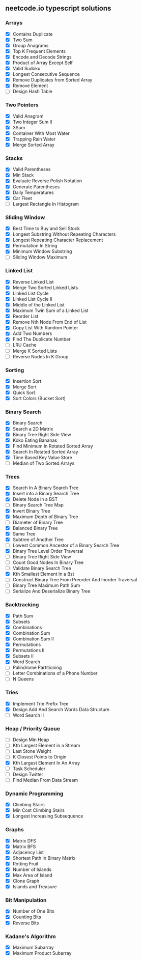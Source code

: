 ## neetcode.io typescript solutions

### Arrays

- [x] Contains Duplicate
- [x] Two Sum
- [x] Group Anagrams
- [x] Top K Frequent Elements
- [x] Encode and Decode Strings
- [x] Product of Array Except Self
- [x] Valid Sudoku
- [x] Longest Consecutive Sequence
- [x] Remove Duplicates from Sorted Array
- [x] Remove Element
- [ ] Design Hash Table

### Two Pointers

- [x] Valid Anagram
- [x] Two Integer Sum II
- [x] 3Sum
- [x] Container With Most Water
- [x] Trapping Rain Water
- [x] Merge Sorted Array

### Stacks

- [x] Valid Parentheses
- [x] Min Stack
- [x] Evaluate Reverse Polish Notation
- [x] Generate Parentheses
- [x] Daily Temperatures
- [x] Car Fleet
- [ ] Largest Rectangle In Histogram

### Sliding Window

- [x] Best Time to Buy and Sell Stock
- [x] Longest Substring Without Repeating Characters
- [x] Longest Repeating Character Replacement
- [x] Permutation In String
- [x] Minimum Window Substring
- [ ] Sliding Window Maximum

### Linked List

- [x] Reverse Linked List
- [x] Merge Two Sorted Linked Lists
- [x] Linked List Cycle
- [x] Linked List Cycle II
- [x] Middle of the Linked List
- [x] Maximum Twin Sum of a Linked List
- [x] Reorder List
- [x] Remove Nth Node From End of List
- [x] Copy List With Random Pointer
- [x] Add Two Numbers
- [x] Find The Duplicate Number
- [ ] LRU Cache
- [ ] Merge K Sorted Lists
- [ ] Reverse Nodes In K Group

### Sorting

- [x] Insertion Sort
- [x] Merge Sort
- [x] Quick Sort
- [x] Sort Colors (Bucket Sort)

### Binary Search

- [x] Binary Search
- [x] Search a 2D Matrix
- [x] Binary Tree Right Side View
- [x] Koko Eating Bananas
- [x] Find Minimum In Rotated Sorted Array
- [x] Search In Rotated Sorted Array
- [x] Time Based Key Value Store
- [ ] Median of Two Sorted Arrays

### Trees

- [x] Search In A Binary Search Tree
- [x] Insert into a Binary Search Tree
- [x] Delete Node in a BST
- [ ] Binary Search Tree Map
- [x] Invert Binary Tree
- [x] Maximum Depth of Binary Tree
- [ ] Diameter of Binary Tree
- [x] Balanced Binary Tree
- [x] Same Tree
- [x] Subtree of Another Tree
- [ ] Lowest Common Ancestor of a Binary Search Tree
- [x] Binary Tree Level Order Traversal
- [ ] Binary Tree Right Side View
- [ ] Count Good Nodes In Binary Tree
- [ ] Validate Binary Search Tree
- [x] Kth Smallest Element In a Bst
- [ ] Construct Binary Tree From Preorder And Inorder Traversal
- [ ] Binary Tree Maximum Path Sum
- [ ] Serialize And Deserialize Binary Tree

### Backtracking

- [x] Path Sum
- [x] Subsets
- [x] Combinations
- [x] Combination Sum
- [x] Combination Sum II
- [x] Permutations
- [x] Permutations II
- [x] Subsets II
- [x] Word Search
- [ ] Palindrome Partitioning
- [ ] Letter Combinations of a Phone Number
- [ ] N Queens

### Tries

- [x] Implement Trie Prefix Tree
- [x] Design Add And Search Words Data Structure
- [ ] Word Search II

### Heap / Priority Queue

- [ ] Design Min Heap
- [ ] Kth Largest Element in a Stream
- [ ] Last Stone Weight
- [ ] K Closest Points to Origin
- [x] Kth Largest Element In An Array
- [ ] Task Scheduler
- [ ] Design Twitter
- [ ] Find Median From Data Stream

### Dynamic Programming

- [x] Climbing Stairs
- [x] Min Cost Climbing Stairs
- [x] Longest Increasing Subsequence

### Graphs

- [x] Matrix DFS
- [x] Matrix BFS
- [x] Adjacency List
- [x] Shortest Path in Binary Matrix
- [x] Rotting Fruit
- [x] Number of Islands
- [x] Max Area of Island
- [x] Clone Graph
- [x] Islands and Treasure

### Bit Manipulation

- [x] Number of One Bits
- [x] Counting Bits
- [x] Reverse Bits

### Kadane's Algorithm

- [x] Maximum Subarray
- [x] Maximum Product Subarray
